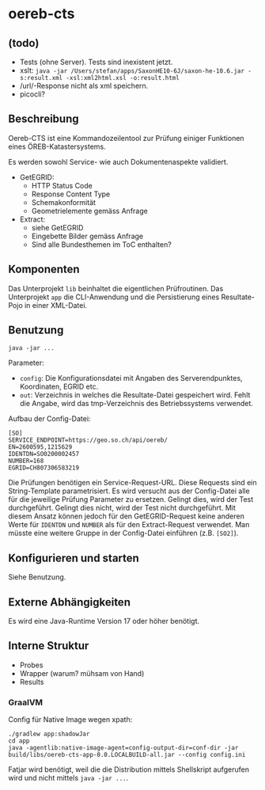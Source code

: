 # oereb-cts

## (todo)
- Tests (ohne Server). Tests sind inexistent jetzt.
- xslt: `java -jar /Users/stefan/apps/SaxonHE10-6J/saxon-he-10.6.jar -s:result.xml -xsl:xml2html.xsl -o:result.html`
- /url/-Response nicht als xml speichern.
- picocli?

## Beschreibung

Oereb-CTS ist eine Kommandozeilentool zur Prüfung einiger Funktionen eines ÖREB-Katastersystems.

Es werden sowohl Service- wie auch Dokumentenaspekte validiert.

- GetEGRID:
  * HTTP Status Code
  * Response Content Type
  * Schemakonformität
  * Geometrielemente gemäss Anfrage
- Extract:
  * siehe GetEGRID
  * Eingebette Bilder gemäss Anfrage
  * Sind alle Bundesthemen im ToC enthalten?

## Komponenten

Das Unterprojekt `lib` beinhaltet die eigentlichen Prüfroutinen. Das Unterprojekt `app` die CLI-Anwendung und die Persistierung eines Resultate-Pojo in einer XML-Datei.

## Benutzung

```
java -jar ...
```

Parameter:

- `config`: Die Konfigurationsdatei mit Angaben des Serverendpunktes, Koordinaten, EGRID etc.
- `out`: Verzeichnis in welches die Resultate-Datei gespeichert wird. Fehlt die Angabe, wird das tmp-Verzeichnis des Betriebssystems verwendet.

Aufbau der Config-Datei:

```
[SO]
SERVICE_ENDPOINT=https://geo.so.ch/api/oereb/
EN=2600595,1215629
IDENTDN=SO0200002457
NUMBER=168
EGRID=CH807306583219
```

Die Prüfungen benötigen ein Service-Request-URL. Diese Requests sind ein String-Template  parametrisiert. Es wird versucht aus der Config-Datei alle für die jeweilige Prüfung Parameter zu ersetzen. Gelingt dies, wird der Test durchgeführt. Gelingt dies nicht, wird der Test nicht durchgeführt. Mit diesem Ansatz können jedoch für den GetEGRID-Request keine anderen Werte für `IDENTDN` und `NUMBER` als für den Extract-Request verwendet. Man müsste eine weitere Gruppe in der Config-Datei einführen (z.B. `[SO2]`).

## Konfigurieren und starten

Siehe Benutzung.

## Externe Abhängigkeiten

Es wird eine Java-Runtime Version 17 oder höher benötigt.

## Interne Struktur

- Probes
- Wrapper (warum? mühsam von Hand)
- Results

### GraalVM

Config für Native Image wegen xpath:

```
./gradlew app:shadowJar
cd app
java -agentlib:native-image-agent=config-output-dir=conf-dir -jar build/libs/oereb-cts-app-0.0.LOCALBUILD-all.jar --config config.ini
```

Fatjar wird benötigt, weil die die Distribution mittels Shellskript aufgerufen wird und nicht mittels `java -jar ...`.
